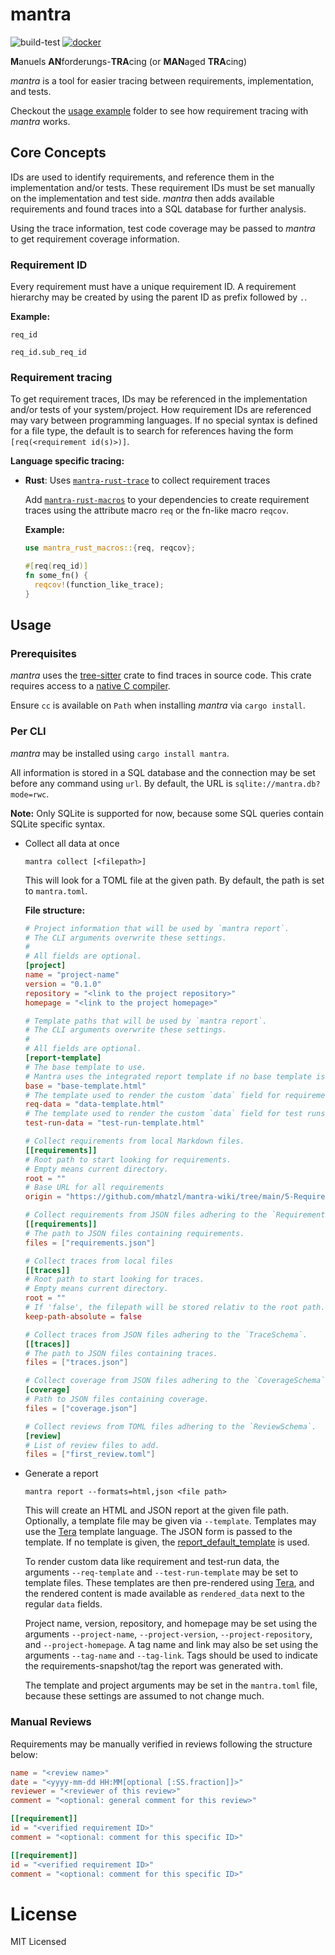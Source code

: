 # mantra

![build-test](https://github.com/mhatzl/mantra/actions/workflows/rust.yml/badge.svg?branch=main)
[![docker](https://github.com/mhatzl/mantra/actions/workflows/docker.yml/badge.svg?branch=main)](https://hub.docker.com/r/manuelhatzl/mantra)

**M**anuels **AN**forderungs-**TRA**cing (or **MAN**aged **TRA**cing)

*mantra* is a tool for easier tracing between requirements, implementation, and tests.

Checkout the [usage example](/mantra/examples/) folder
to see how requirement tracing with *mantra* works.

## Core Concepts

IDs are used to identify requirements, and reference them in the implementation and/or tests.
These requirement IDs must be set manually on the implementation and test side.
*mantra* then adds available requirements and found traces into a SQL database for further analysis.

Using the trace information, test code coverage may be passed to *mantra*
to get requirement coverage information.

### Requirement ID

Every requirement must have a unique requirement ID.
A requirement hierarchy may be created by using the parent ID as prefix followed by `.`.

**Example:**

```
req_id

req_id.sub_req_id
```

### Requirement tracing

To get requirement traces, IDs may be referenced in the implementation and/or tests of your system/project.
How requirement IDs are referenced may vary between programming languages.
If no special syntax is defined for a file type, the default is to search for references
having the form `[req(<requirement id(s)>)]`.

**Language specific tracing:**

- **Rust**: Uses [`mantra-rust-trace`](/langs/rust/mantra-rust-trace/README.md) to collect requirement traces

  Add [`mantra-rust-macros`](/langs/rust/mantra-rust-macros/README.md) to your dependencies to create requirement traces using
  the attribute macro `req` or the fn-like macro `reqcov`.

  **Example:**

  ```rust
  use mantra_rust_macros::{req, reqcov};

  #[req(req_id)]
  fn some_fn() {
    reqcov!(function_like_trace);
  }
  ```

## Usage
### Prerequisites

*mantra* uses the [tree-sitter]() crate to find traces in source code.
This crate requires access to a [native C compiler](https://docs.rs/cc/latest/cc/#compile-time-requirements).

Ensure `cc` is available on `Path` when installing *mantra* via `cargo install`.

### Per CLI

*mantra* may be installed using `cargo install mantra`.

All information is stored in a SQL database and the connection may be set
before any command using `url`. By default, the URL is `sqlite://mantra.db?mode=rwc`.

**Note:** Only SQLite is supported for now, because some SQL queries contain SQLite specific syntax.

- Collect all data at once

  `mantra collect [<filepath>]`

  This will look for a TOML file at the given path.
  By default, the path is set to `mantra.toml`.

  **File structure:**

  ```toml
  # Project information that will be used by `mantra report`.
  # The CLI arguments overwrite these settings.
  #
  # All fields are optional.
  [project]
  name = "project-name"
  version = "0.1.0"
  repository = "<link to the project repository>"
  homepage = "<link to the project homepage>"

  # Template paths that will be used by `mantra report`.
  # The CLI arguments overwrite these settings.
  #
  # All fields are optional.
  [report-template]
  # The base template to use.
  # Mantra uses the integrated report template if no base template is set.
  base = "base-template.html"
  # The template used to render the custom `data` field for requirements.
  req-data = "data-template.html"
  # The template used to render the custom `data` field for test runs.
  test-run-data = "test-run-template.html"

  # Collect requirements from local Markdown files.
  [[requirements]]
  # Root path to start looking for requirements.
  # Empty means current directory.
  root = ""
  # Base URL for all requirements
  origin = "https://github.com/mhatzl/mantra-wiki/tree/main/5-Requirements/"

  # Collect requirements from JSON files adhering to the `RequirementSchema`.
  [[requirements]]
  # The path to JSON files containing requirements.
  files = ["requirements.json"]

  # Collect traces from local files
  [[traces]]
  # Root path to start looking for traces.
  # Empty means current directory.
  root = ""
  # If 'false', the filepath will be stored relativ to the root path.
  keep-path-absolute = false

  # Collect traces from JSON files adhering to the `TraceSchema`.
  [[traces]]
  # The path to JSON files containing traces.
  files = ["traces.json"]

  # Collect coverage from JSON files adhering to the `CoverageSchema`.
  [coverage]
  # Path to JSON files containing coverage.
  files = ["coverage.json"]

  # Collect reviews from TOML files adhering to the `ReviewSchema`.
  [review]
  # List of review files to add.
  files = ["first_review.toml"]
  ```

- Generate a report

  `mantra report --formats=html,json <file path>`

  This will create an HTML and JSON report at the given file path.
  Optionally, a template file may be given via `--template`.
  Templates may use the [Tera](https://keats.github.io/tera/docs/) template language.
  The JSON form is passed to the template.
  If no template is given, the [report_default_template](/mantra/src/cmd/report_default_template.html) is used.

  To render custom data like requirement and test-run data,
  the arguments `--req-template` and `--test-run-template` may be set to template files.
  These templates are then pre-rendered using [Tera](https://keats.github.io/tera/docs/),
  and the rendered content is made available as `rendered_data` next to the regular `data` fields.

  Project name, version, repository, and homepage may be set using the arguments `--project-name`,
  `--project-version`, `--project-repository`, and `--project-homepage`.
  A tag name and link may also be set using the arguments `--tag-name` and `--tag-link`.
  Tags should be used to indicate the requirements-snapshot/tag the report was generated with.

  The template and project arguments may be set in the `mantra.toml` file,
  because these settings are assumed to not change much.

### Manual Reviews

Requirements may be manually verified in reviews following the structure below:

```toml
name = "<review name>"
date = "<yyyy-mm-dd HH:MM[optional [:SS.fraction]]>"
reviewer = "<reviewer of this review>"
comment = "<optional: general comment for this review>"

[[requirement]]
id = "<verified requirement ID>"
comment = "<optional: comment for this specific ID>"

[[requirement]]
id = "<verified requirement ID>"
comment = "<optional: comment for this specific ID>"
```

# License

MIT Licensed
